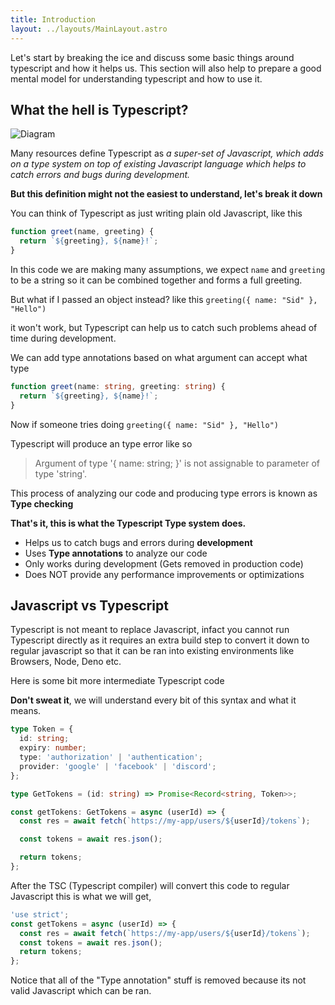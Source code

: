 ```yaml
---
title: Introduction
layout: ../layouts/MainLayout.astro
---
```


Let's start by breaking the ice and discuss some basic things around typescript and how it helps us. This section will also help to prepare a good mental model for understanding typescript and how to use it.

## What the hell is Typescript?

![Diagram](/static/ts-js-pie.svg)

Many resources define Typescript as _a super-set of Javascript, which adds on a type system on top of existing Javascript language which helps to catch errors and bugs during development._

**But this definition might not the easiest to understand, let's break it down**

You can think of Typescript as just writing plain old Javascript, like this

```js
function greet(name, greeting) {
  return `${greeting}, ${name}!`;
}
```

In this code we are making many assumptions, we expect `name` and `greeting` to be a string so it can be combined together and forms a full greeting.

But what if I passed an object instead? like this `greeting({ name: "Sid" }, "Hello")`

it won't work, but Typescript can help us to catch such problems ahead of time during development.

We can add type annotations based on what argument can accept what type

```ts
function greet(name: string, greeting: string) {
  return `${greeting}, ${name}!`;
}
```

Now if someone tries doing `greeting({ name: "Sid" }, "Hello")`

Typescript will produce an type error like so

> Argument of type '{ name: string; }' is not assignable to parameter of type 'string'.

This process of analyzing our code and producing type errors is known as **Type checking**

**That's it, this is what the Typescript Type system does.**

- Helps us to catch bugs and errors during **development**
- Uses **Type annotations** to analyze our code
- Only works during development (Gets removed in production code)
- Does NOT provide any performance improvements or optimizations

## Javascript vs Typescript

Typescript is not meant to replace Javascript, infact you cannot run Typescript directly as it requires an extra build step to convert it down to regular javascript so that it can be ran into existing environments like Browsers, Node, Deno etc.

Here is some bit more intermediate Typescript code

**Don't sweat it**, we will understand every bit of this syntax and what it means.

```ts
type Token = {
  id: string;
  expiry: number;
  type: 'authorization' | 'authentication';
  provider: 'google' | 'facebook' | 'discord';
};

type GetTokens = (id: string) => Promise<Record<string, Token>>;

const getTokens: GetTokens = async (userId) => {
  const res = await fetch(`https://my-app/users/${userId}/tokens`);

  const tokens = await res.json();

  return tokens;
};
```

After the TSC (Typescript compiler) will convert this code to regular Javascript this is what we will get,

```js
'use strict';
const getTokens = async (userId) => {
  const res = await fetch(`https://my-app/users/${userId}/tokens`);
  const tokens = await res.json();
  return tokens;
};
```

Notice that all of the "Type annotation" stuff is removed because its not valid Javascript which can be ran.